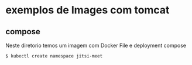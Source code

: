 # exemplos de Images com tomcat

## compose
Neste diretorio temos um imagem com Docker File e deployment compose

```bash
$ kubectl create namespace jitsi-meet
```